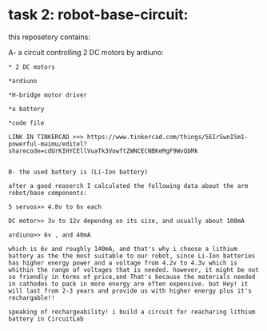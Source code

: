 # task 2: robot-base-circuit:

this reposetory contains:

A- a circuit controlling 2 DC motors by ardiuno:
    
    * 2 DC motors 
    
    *ardiuno 
    
    *H-bridge motor driver 
    
    *a battery
    
    *code file 
    
    LINK IN TINKERCAD >>> https://www.tinkercad.com/things/5EIrSwnISm1-powerful-maimu/editel?sharecode=cdUrKIHYCEllVuaTk3VowftZWNCECNBKeMgF9WvQbMk
    
    
    B- the used battery is (Li-Ion battery) 
    
    after a good reaserch I calculated the following data about the arm robot/base components:
    
    5 servos>> 4.8v to 6v each 
    
    DC motor>> 3v to 12v dependng on its size, and usually about 100mA
    
    ardiuno>> 6v , and 40mA
    
    which is 6v and roughly 140mA, and that's why i choose a lithium battery as the the most suitable to our robot, since Li-Ion batteries has higher energy power and a voltage from 4.2v to 4.3v which is whithin the range of voltages that is needed. however, it might be not so friendly in terms of price,and That's because the materials needed in cathodes to pack in more energy are often expensive. but Hey! it will last from 2-3 years and provide us with higher energy plus it's rechargable!! 
    
    speaking of rechargeability! i build a circuit for reacharing lithium battery in CircuitLab 
